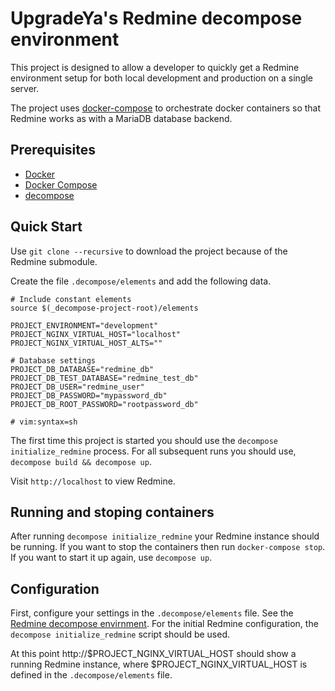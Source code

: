 # UpgradeYa's Redmine decompose environment

This project is designed to allow a developer to quickly get a Redmine environment setup for both local development and production on a single server.

The project uses [docker-compose](http://docs.docker.com/compose/) to orchestrate docker containers so that Redmine works as with a MariaDB database backend.

## Prerequisites

- [Docker](http://docs.docker.com/installation/#installation)
- [Docker Compose](http://docs.docker.com/compose/)
- [decompose](https://github.com/dmp1ce/decompose)

## Quick Start

Use `git clone --recursive` to download the project because of the Redmine submodule.

Create the file `.decompose/elements` and add the following data.

```
# Include constant elements
source $(_decompose-project-root)/elements

PROJECT_ENVIRONMENT="development"
PROJECT_NGINX_VIRTUAL_HOST="localhost"
PROJECT_NGINX_VIRTUAL_HOST_ALTS=""

# Database settings
PROJECT_DB_DATABASE="redmine_db"
PROJECT_DB_TEST_DATABASE="redmine_test_db"
PROJECT_DB_USER="redmine_user"
PROJECT_DB_PASSWORD="mypassword_db"
PROJECT_DB_ROOT_PASSWORD="rootpassword_db"

# vim:syntax=sh
```

The first time this project is started you should use the `decompose initialize_redmine` process.  For all subsequent runs you should use, `decompose build && decompose up`.

Visit `http://localhost` to view Redmine.

## Running and stoping containers

After running `decompose initialize_redmine` your Redmine instance should be running.  If you want to stop the containers then run `docker-compose stop`.  If you want to start it up again, use `decompose up`.

## Configuration

First, configure your settings in the `.decompose/elements` file. See the [Redmine decompose envirnment](https://github.com/dmp1ce/decompose-redmine).
For the initial Redmine configuration, the `decompose initialize_redmine` script should be used.

At this point http://$PROJECT_NGINX_VIRTUAL_HOST should show a running Redmine instance, where $PROJECT_NGINX_VIRTUAL_HOST is defined in the `.decompose/elements` file.
